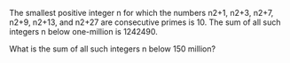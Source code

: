   <p>The smallest positive integer n for which the numbers n2+1, n2+3, n2+7, n2+9, n2+13, and n2+27 are consecutive primes is 10. The sum of all such integers n below one-million is 1242490.</p>    <p>What is the sum of all such integers n below 150 million?</p>  